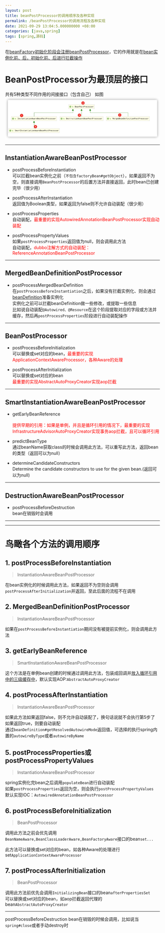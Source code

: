 ```yaml
---
layout: post
title: beanPostProcessor的调用顺序及各种实现
permalink: /beanPostProcessor的调用流程及各种实现
date: 2021-09-29 13:04:5.000000000 +08:00
categories: [java,spring]
tags: [spring,源码]
---
```


在[beanFactory初始化阶段会注册beanPostProcessor](/springBeanFactory流程解析#5-注册拦截bean创建的bean处理器-beanpostprocessor)，它的作用就是在[bean实例化前、后，初始化前、后进行拦截操作](/spring对bean实例化的流程#3-获取不到bean则创建)

# BeanPostProcessor为最顶层的接口
共有5种类型不同作用的间接接口（包含自己）
如图![beanPostProcessor](/assets/images/posts/2021/beanPostProcessor.png)


---

## **InstantiationAwareBeanPostProcessor**

* postProcessBeforeInstantiation  
可以拦截bean实例化之前（`不包含factoryBean#getObject`），如果返回不为空，则直接调用`BeanPostProcessor`的后置方法并直接返回，此时bean已创建完毕（很少用）

* postProcessAfterInstantiation  
返回值为Boolean类型，如果返回为false则不允许自动装配（很少用）

* postProcessProperties  
自动装配，<font color='red'>最重要的实现AutowiredAnnotationBeanPostProcessor实现自动装配</font>

* postProcessPropertyValues  
如果`postProcessProperties`返回值为null，则会调用此方法  <br/>
    自动装配，<font color='red'>dubbo注解方式的自动装配：ReferenceAnnotationBeanPostProcessor</font>

---

## MergedBeanDefinitionPostProcessor
* postProcessMergedBeanDefinition  
在`postProcessBeforeInstantiation`之后，如果没有拦截实例化、则会通过[beanDefinition](/springBeanFactory流程解析#4-beandefinitionregistry)准备实例化  
实例化之前可以拦截beanDefinition做一些修改，或提取一些信息  
比如说自动装配`@Autowired、@Resource`在这个阶段提取对应的字段或方法并缓存，然后再`postProcessProperties`阶段进行自动装配操作


---

## **BeanPostProcessor**

* postProcessBeforeInitialization  
可以替换或set对应的bean，<font color='red'>最重要的实现ApplicationContextAwareProcessor，各种Aware的处理</font>

* postProcessAfterInitialization  
可以替换或set对应的bean  <br/>
  <font color='red'>最重要的实现AbstractAutoProxyCreator实现aop拦截</font>

---

## **SmartInstantiationAwareBeanPostProcessor**  

* getEarlyBeanReference<br/>    
  <font color='red'>提供早期的引用：如果是单例，并且是循环引用的情况下，最重要的实现InfrastructureAdvisorAutoProxyCreator实现事务aop拦截，且可以循环引用</font>

* predictBeanType  
通过beanName获取class的时候会调用此方法，可以重写此方法，返回bean的类型（返回可以为null）

* determineCandidateConstructors  
Determine the candidate constructors to use for the given bean.(返回可以为null)

---

## DestructionAwareBeanPostProcessor
* postProcessBeforeDestruction  
  bean在销毁时会调用


---
---

# 鸟瞰各个方法的调用顺序

## 1. postProcessBeforeInstantiation  
> InstantiationAwareBeanPostProcessor  

在bean实例化的时候调用此方法，如果返回不为空则会调用`postProcessAfterInitialization`并返回，至此后面的流程不在调用
   
## 2. MergedBeanDefinitionPostProcessor
> InstantiationAwareBeanPostProcessor

如果在`postProcessBeforeInstantiation`期间没有被提前实例化，则会调用此方法
   
## 3. getEarlyBeanReference
> SmartInstantiationAwareBeanPostProcessor

这个方法是在单例bean创建的时候通过调用此方法，包装成回调并[放入循环引用中的三级缓存中](/spring对bean实例化的流程#三级缓存)，默认实现AOP:`AbstractAutoProxyCreator`

## 4. postProcessAfterInstantiation  
> InstantiationAwareBeanPostProcessor

如果此方法如果返回false，则不允许自动装配了，换句话说就不会执行第5步了
如果返回true，则要自动装配    
通过`beanDefinition#getResolvedAutowireMode`返回值，可选择的执行spring内置的`autowireByType`或者`autowireByName`    

## 5. postProcessProperties或postProcessPropertyValues
> InstantiationAwareBeanPostProcessor

spring实例化完bean之后调用`populateBean`进行自动装配  
如果`postProcessProperties`返回为空，则会执行`postProcessPropertyValues`  
默认实现IOC：`AutowiredAnnotationBeanPostProcessor`

## 6. postProcessBeforeInitialization
> BeanPostProcessor

调用此方法之前会优先调用`BeanNameAware,BeanClassLoaderAware,BeanFactoryAware`接口的bean`set...`  

此方法可以替换或set对应的bean，如各种Aware的处理进行set`ApplicationContextAwareProcessor`

## 7. postProcessAfterInitialization
> BeanPostProcessor

调用此方法前优先会调用`InitializingBean`接口的bean`afterPropertiesSet`  
可以替换或set对应的bean，如aop拦截返回代理的bean`AbstractAutoProxyCreator`

---

postProcessBeforeDestruction
bean在销毁的时候会调用，比如说当`spring#close`或者手动destroy时
